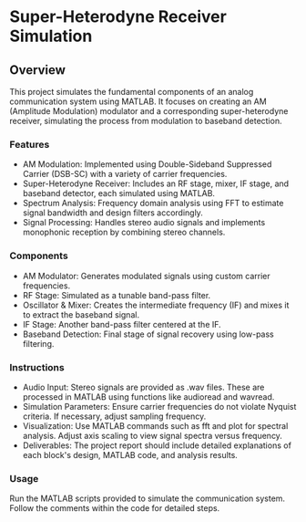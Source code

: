 # ﻿Super-Heterodyne Receiver Simulation
## Overview
This project simulates the fundamental components of an analog communication system using MATLAB. It focuses on creating an AM (Amplitude Modulation) modulator and a corresponding super-heterodyne receiver, simulating the process from modulation to baseband detection.

### Features
- AM Modulation: Implemented using Double-Sideband Suppressed Carrier (DSB-SC) with a variety of carrier frequencies.
- Super-Heterodyne Receiver: Includes an RF stage, mixer, IF stage, and baseband detector, each simulated using MATLAB.
- Spectrum Analysis: Frequency domain analysis using FFT to estimate signal bandwidth and design filters accordingly.
- Signal Processing: Handles stereo audio signals and implements monophonic reception by combining stereo channels.

### Components
- AM Modulator: Generates modulated signals using custom carrier frequencies.
- RF Stage: Simulated as a tunable band-pass filter.
- Oscillator & Mixer: Creates the intermediate frequency (IF) and mixes it to extract the baseband signal.
- IF Stage: Another band-pass filter centered at the IF.
- Baseband Detection: Final stage of signal recovery using low-pass filtering.

### Instructions
- Audio Input: Stereo signals are provided as .wav files. These are processed in MATLAB using functions like audioread and wavread.
- Simulation Parameters: Ensure carrier frequencies do not violate Nyquist criteria. If necessary, adjust sampling frequency.
- Visualization: Use MATLAB commands such as fft and plot for spectral analysis. Adjust axis scaling to view signal spectra versus frequency.
- Deliverables: The project report should include detailed explanations of each block's design, MATLAB code, and analysis results.

### Usage
Run the MATLAB scripts provided to simulate the communication system. Follow the comments within the code for detailed steps.


